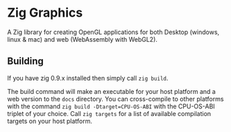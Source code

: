 # Zig Graphics
A Zig library for creating OpenGL applications for both Desktop (windows, linux & mac) and web (WebAssembly with WebGL2).

## Building
If you have zig 0.9.x installed then simply call `zig build`.

The build command will make an executable for your host platform and a web version to the `docs` directory.
You can cross-compile to other platforms with the command `zig build -Dtarget=CPU-OS-ABI` with the CPU-OS-ABI triplet of your choice. 
Call `zig targets` for a list of available compilation targets on your host platform.